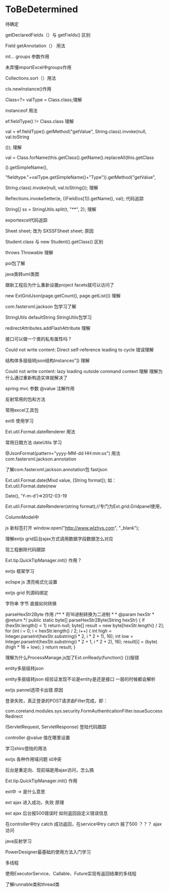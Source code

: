 # ToBeDetermined
待确定

getDeclaredFields（）与 getFields() 区别


Field getAnnotation（）   用法


int... groups 参数作用


未弄懂importExcel中groups作用


Collections.sort（）用法


cls.newInstance()作用


Class<?> valType = Class.class;理解


instanceof 用法


ef.fieldType() != Class.class 理解


val = ef.fieldType().getMethod("getValue", String.class).invoke(null, val.toString

());  理解

val = Class.forName(this.getClass().getName().replaceAll(this.getClass

().getSimpleName(), 
										

"fieldtype."+valType.getSimpleName()+"Type")).getMethod("getValue", 

String.class).invoke(null, val.toString()); 理解


Reflections.invokeSetter(e, ((Field)os[1]).getName(), val); 代码追踪


String[] ss = StringUtils.split(t, "**", 2);  理解


exportexcel代码追踪


Sheet sheet; 改为 SXSSFSheet sheet; 原因


Student.class 与 new Student().getClass() 区别


throws Throwable 理解


poi包了解


java类转uml类图

跟新工程后为什么重新设置project facets就可以访问了


new ExtGridJson<T>(page.getCount(), page.getList()) 理解


com.fasterxml.jackson  包学习了解


StringUtils defaultString StringUtils包学习


redirectAttributes.addFlashAttribute 理解


接口可以做一个类的私有属性吗？


Could not write content: Direct self-reference leading to cycle   错误理解


结构体多层级转json结构Instances"])
理解


 Could not write content: lazy loading outside command context 
理解
理解为什么通过重新构造实体就解决了


spring mvc 参数 @value 注解作用


反射常用的包和方法


常用excel工具包

ext6 使用学习


Ext.util.Format.dateRenderer 用法


常用日期方法 dateUtils 学习


@JsonFormat(pattern="yyyy-MM-dd HH:mm:ss") 用法 com.fasterxml.jackson.annotation


了解com.fasterxml.jackson.annotation包 fastjson



Ext.util.Format.date(Mixd value, [String format]);  如：Ext.util.Format.date(new 

Date(), 'Y-m-d')=>2012-03-19

Ext.util.Format.dateRenderer(string format);//专门为Ext.grid.Gridpanel使用，

ColumnModel中


js 新标签打开
window.open("http://www.wlzhys.com", "_blank");


理解extjs grid后台ajax方式调用数据字段数据怎么对应


现工程删除代码跟踪


Ext.tip.QuickTipManager.init() 作用？


extjs 框架学习


eclispe  js 漂亮格式化设置


extjs grid 列源码绑定


字符串 字节 直接如何转换


parseHexStr2Byte  作用
 /**
     * 将16进制转换为二进制
     *
     * @param hexStr
     * @return
     */
    public static byte[] parseHexStr2Byte(String hexStr) {
        if (hexStr.length() < 1)
            return null;
        byte[] result = new byte[hexStr.length() / 2];
        for (int i = 0; i < hexStr.length() / 2; i++) {
            int high = Integer.parseInt(hexStr.substring(i * 2, i * 2 + 1), 16);
            int low = Integer.parseInt(hexStr.substring(i * 2 + 1, i * 2 + 2), 16);
            result[i] = (byte) (high * 16 + low);
        }
        return result;
    }



理解为什么ProcessManage.js加了Ext.onReady(function() {})报错

entity多层级转json

entity多层级转json  经验证发现不论是entity是还是接口 一层的时候都会解析


extjs pannel选项卡出错 原因


登录失败，真正登录的POST请求由Filter完成，即：

com.coreland.modules.sys.security.FormAuthenticationFilter.issueSuccessRedirect

(ServletRequest, ServletResponse)  登陆代码跟踪


controller @value 值在哪里设置


学习shiro登陆的用法


extjs 各种作用域问题 
id冲突


后台是重定向、现前端是用ajax访问，怎么搞


Ext.tip.QuickTipManager.init()  作用


ext中 -> 是什么意思


ext  ajax 进入成功，失败 原理

ext ajax 后台报500错误时 如何返回自定义错误信息

在controller中try catch 成功返回，在service中try catch 报了500 ？？？  ajax访问


java反射学习

PowerDesigner最基础的使用方法入门学习

多线程

使用ExecutorService、Callable、Future实现有返回结果的多线程

了解runnable类和thread类
